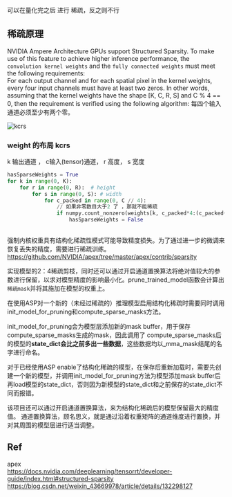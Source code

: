 可以在量化完之后 进行 稀疏，反之则不行      

## 稀疏原理    

NVIDIA Ampere Architecture GPUs support Structured Sparsity. To make use of this feature to achieve higher inference performance, the `convolution kernel weights` and the `fully connected weights` must meet the following requirements:     
For each output channel and for each spatial pixel in the kernel weights, every four input channels must have at least two zeros. In other words, assuming that the kernel weights have the shape [K, C, R, S] and C % 4 == 0, then the requirement is verified using the following algorithm:
每四个输入通道必须至少有两个零。   

![kcrs](https://github.com/lix19937/tensorrt-insight/assets/38753233/ec85a73c-c704-4f30-ae78-6122a90c7991)

### weight 的布局 kcrs   
k 输出通道 ， c输入(tensor)通道， r 高度， s 宽度        
```py
hasSparseWeights = True
for k in range(0, K):
    for r in range(0, R):  # height  
        for s in range(0, S): # width  
            for c_packed in range(0, C // 4):
                // 如果非零数目大于2 了 ，那就不能稀疏  
                if numpy.count_nonzero(weights[k, c_packed*4:(c_packed+1)*4, r, s]) > 2 :
                    hasSparseWeights = False
                    
```
强制内核权重具有结构化稀疏性模式可能导致精度损失。为了通过进一步的微调来恢复丢失的精度，需要进行稀疏训练。  https://github.com/NVIDIA/apex/tree/master/apex/contrib/sparsity     


实现模型的2：4稀疏剪枝，同时还可以通过开启通道置换算法将绝对值较大的参数进行保留，以求对模型精度的影响最小化。prune_trained_model函数会计算出`稀疏mask`并将其施加在模型的权重上。

在使用ASP对一个新的（未经过稀疏的）推理模型启用结构化稀疏时需要同时调用init_model_for_pruning和compute_sparse_masks方法。  

init_model_for_pruning会为模型层添加新的mask buffer，用于保存compute_sparse_masks生成的mask，因此调用了 compute_sparse_masks后的模型的**state_dict会比之前多出一些数据**，这些数据均以_mma_mask结尾的名字进行命名。       

对于已经使用ASP enable了结构化稀疏的模型，在保存后重新加载时，需要先创建一个新的模型，并调用init_model_for_pruning方法为模型添加mask buffer后再load模型的state_dict，否则因为新模型的state_dict和之前保存的state_dict不同而报错。


该项目还可以通过开启通道置换算法，来为结构化稀疏后的模型保留最大的精度值。
通道置换算法，顾名思义，就是通过沿着权重矩阵的通道维度进行置换，并对其周围的模型层进行适当调整。


 


## Ref   
apex   
https://docs.nvidia.com/deeplearning/tensorrt/developer-guide/index.html#structured-sparsity    
https://blog.csdn.net/weixin_43669978/article/details/132298127   
